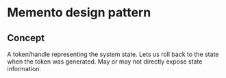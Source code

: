 ﻿# Memento design pattern

## Concept

A token/handle representing the system state. Lets us roll back to the state when the token was generated. 
May or may not directly expose state information.